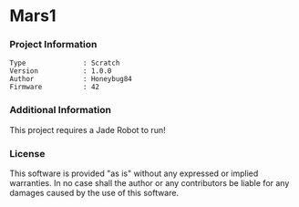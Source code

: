 Mars1
================



### Project Information
```
Type              : Scratch
Version           : 1.0.0
Author            : Honeybug84
Firmware          : 42
```

### Additional Information
This project requires a Jade Robot to run!

### License
This software is provided "as is" without any expressed or implied warranties.  In no case shall the author or any contributors be liable for any damages caused by the use of this software.

